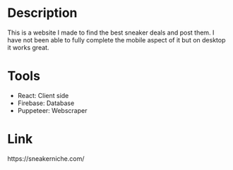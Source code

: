 <h1>Description</h1>
This is a website I made to find the best sneaker deals and post them. I have not been able to fully complete the mobile aspect of it but on desktop it works great.
<h1>Tools</h1>
<ul>
  <li>React: Client side</li>
  <li>Firebase: Database</li>
  <li>Puppeteer: Webscraper</li>
</ul>
<h1>Link</h1>
https://sneakerniche.com/
